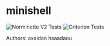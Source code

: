 # minishell

![Norminette V2 Tests](https://github.com/hassansaadfr/minishell/workflows/norminette/badge.svg)
![Criterion Tests](https://github.com/hassansaadfr/minishell/workflows/criterion/badge.svg)

Authors:
axaidan
hsaadaou
